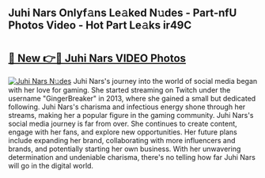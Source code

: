 ## Juhi Nars Onlyf𝚊ns Le𝚊ked N𝚞des - Part-nfU Photos Video - Hot Part Le𝚊ks ir49C

# <h2><a href="http://ab3103.deff.icu/?id=Juhi+Nars">🔗 New 👉🔴 Juhi Nars VIDEO Photos</a></h2>

[![Juhi Nars N𝚞des](https://i.imgur.com/rIISA9y.gif)](http://ab3103.deff.icu/?id=Juhi+Nars)
Juhi Nars's journey into the world of social media began with her love for gaming. She started streaming on Twitch under the username "GingerBreaker" in 2013, where she gained a small but dedicated following. Juhi Nars's charisma and infectious energy shone through her streams, making her a popular figure in the gaming community. Juhi Nars's social media journey is far from over. She continues to create content, engage with her fans, and explore new opportunities. Her future plans include expanding her brand, collaborating with more influencers and brands, and potentially starting her own business. With her unwavering determination and undeniable charisma, there's no telling how far Juhi Nars will go in the digital world.
